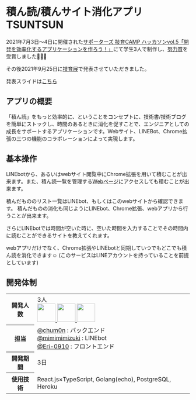 # 積ん読/積んサイト消化アプリ TSUNTSUN

2021年7月3日〜4日に開催された[サポーターズ 技育CAMP ハッカソンvol.5「開発を効率化するアプリケーションを作ろう！」](https://talent.supporterz.jp/events/b89ddfc0-d4d0-4a9a-8092-14376eb89e85/)にて学生3人で制作し、[努力賞](https://twitter.com/geek_pjt/status/1411621002115649540)を受賞しました🎉🎉🎉

その後2021年9月25日に[技育展](https://talent.supporterz.jp/geekten/2021/)で発表させていただきました。

発表スライドは[こちら](https://docs.google.com/presentation/d/1QTvS_gBiD5KMulPaR2nhy_snU0cdA9RLA8vA1edUX4A/edit?usp=sharing)

## アプリの概要
「積ん読」をもっと効率的に、ということをコンセプトに、技術書/技術ブログを簡単にストックし、時間のあるときに消化を促すことで、エンジニアとしての成長をサポートするアプリケーションです。Webサイト、LINEBot、Chrome拡張の三つの機能のコラボレーションによって実現します。

## 基本操作
LINEbotから、あるいはwebサイト閲覧中にChrome拡張を用いて積むことが出来ます。また、積ん読一覧を管理する[Webページ](https://tsuntsun.herokuapp.com/)にアクセスしても積むことが出来ます。

積んだもののリスト一覧はLINEbot、もしくはこのwebサイトから確認できます。
積んだものの消化も同じようにLINEbot、Chrome拡張、webアプリから行うことが出来ます。

さらにLINEbotでは時間が空いた時に、空いた時間を入力することでその時間内に読むことができるサイトを教えてくれます。

webアプリだけでなく、Chrome拡張やLINEbotと同期していつでもどこでも積ん読を消化できます☺️ (このサービスはLINEアカウントを持っていることを前提としています)


## 開発体制
<table>
  <tr>
    <th>開発人数</th>
    <td>
      3人<br>
      <b><a href="https://github.com/chum0n"><img src="https://github.com/chum0n.png" width="50px;" /></b>
      <b><a href="https://github.com/mimimimizuki"><img src="https://github.com/mimimimizuki.png" width="50px;" /></b>
      <b><a href="https://github.com/Eri-0910"><img src="https://github.com/Eri-0910.png" width="50px;" /></b>
    </td>
  </tr>
  <tr>
    <th>担当</th>
    <td>
      <a href="https://github.com/chum0n">@chum0n</a> : バックエンド<br>
      <a href="https://github.com/mimimimizuki">@mimimimizuki</a> : LINEbot<br>
      <a href="https://github.com/Eri-0910">@Eri-0910</a> : フロントエンド<br>
    </td>
  </tr>
  <tr>
    <th>開発期間</th>
    <td>3日</td>
  </tr>
  <tr>
    <th>使用技術</th>
    <td>React.js×TypeScript, Golang(echo), PostgreSQL, Heroku</td>
  </tr>
</table>
